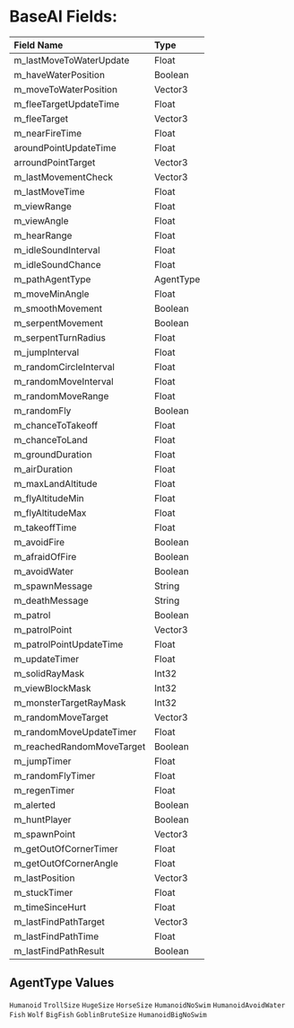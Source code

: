 # BaseAI Fields:

| Field Name | Type |
| :- | :- |
| m_lastMoveToWaterUpdate | Float |
| m_haveWaterPosition | Boolean |
| m_moveToWaterPosition | Vector3 |
| m_fleeTargetUpdateTime | Float |
| m_fleeTarget | Vector3 |
| m_nearFireTime | Float |
| aroundPointUpdateTime | Float |
| arroundPointTarget | Vector3 |
| m_lastMovementCheck | Vector3 |
| m_lastMoveTime | Float |
| m_viewRange | Float |
| m_viewAngle | Float |
| m_hearRange | Float |
| m_idleSoundInterval | Float |
| m_idleSoundChance | Float |
| m_pathAgentType | AgentType |
| m_moveMinAngle | Float |
| m_smoothMovement | Boolean |
| m_serpentMovement | Boolean |
| m_serpentTurnRadius | Float |
| m_jumpInterval | Float |
| m_randomCircleInterval | Float |
| m_randomMoveInterval | Float |
| m_randomMoveRange | Float |
| m_randomFly | Boolean |
| m_chanceToTakeoff | Float |
| m_chanceToLand | Float |
| m_groundDuration | Float |
| m_airDuration | Float |
| m_maxLandAltitude | Float |
| m_flyAltitudeMin | Float |
| m_flyAltitudeMax | Float |
| m_takeoffTime | Float |
| m_avoidFire | Boolean |
| m_afraidOfFire | Boolean |
| m_avoidWater | Boolean |
| m_spawnMessage | String |
| m_deathMessage | String |
| m_patrol | Boolean |
| m_patrolPoint | Vector3 |
| m_patrolPointUpdateTime | Float |
| m_updateTimer | Float |
| m_solidRayMask | Int32 |
| m_viewBlockMask | Int32 |
| m_monsterTargetRayMask | Int32 |
| m_randomMoveTarget | Vector3 |
| m_randomMoveUpdateTimer | Float |
| m_reachedRandomMoveTarget | Boolean |
| m_jumpTimer | Float |
| m_randomFlyTimer | Float |
| m_regenTimer | Float |
| m_alerted | Boolean |
| m_huntPlayer | Boolean |
| m_spawnPoint | Vector3 |
| m_getOutOfCornerTimer | Float |
| m_getOutOfCornerAngle | Float |
| m_lastPosition | Vector3 |
| m_stuckTimer | Float |
| m_timeSinceHurt | Float |
| m_lastFindPathTarget | Vector3 |
| m_lastFindPathTime | Float |
| m_lastFindPathResult | Boolean |

## AgentType Values
`Humanoid` `TrollSize` `HugeSize` `HorseSize` `HumanoidNoSwim` `HumanoidAvoidWater` `Fish` `Wolf` `BigFish` `GoblinBruteSize` `HumanoidBigNoSwim` 
